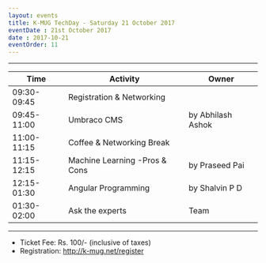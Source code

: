 ```yaml
---
layout: events
title: K-MUG TechDay - Saturday 21 October 2017
eventDate : 21st October 2017
date : 2017-10-21
eventOrder: 11
---
```


---
|Time|Activity|Owner|
|----|--------|-----|
| 09:30-09:45 | Registration & Networking     |                   |
| 09:45-11:00 | Umbraco CMS                   | by Abhilash Ashok |
| 11:00-11:15 | Coffee & Networking Break     |                   |
| 11:15-12:15 | Machine Learning -Pros & Cons | by Praseed Pai    |
| 12:15-01:30 | Angular Programming           | by Shalvin P D    |
| 01:30-02:00 | Ask the experts               | Team                  |
---
- Ticket Fee: Rs. 100/- (inclusive of taxes)
- Registration: http://k-mug.net/register
